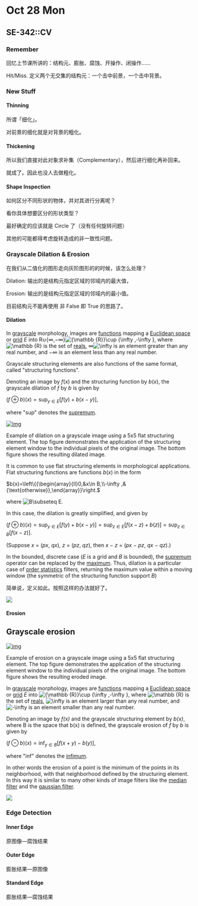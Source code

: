 # Oct 28 Mon

## SE-342::CV

### Remember

回忆上节课所讲的：结构元、膨胀、腐蚀、开操作、闭操作……

Hit/Miss. 定义两个无交集的结构元：一个击中前景，一个击中背景。

### New Stuff

#### Thinning

所谓「细化」。

对前景的细化就是对背景的粗化。

#### Thickening

所以我们直接对此对象求补集（Complementary），然后进行细化再补回来。

就成了。因此也没人去做粗化。

#### Shape Inspection

如何区分不同形状的物体，并对其进行分离呢？

看你具体想要区分的形状类型？

最好确定的应该就是 Circle 了（没有任何旋转问题）

其他的可能都得考虑旋转造成的非一致性问题。

### Grayscale Dilation & Erosion

在我们从二值化的图形走向灰阶图形的的时候，该怎么处理？

Dilation: 输出的是结构元指定区域的邻域内的最大值，

Erosion: 输出的是结构元指定区域的邻域内的最小值。

目前结构元不能再使用 非 False 即 True 的思路了。

#### Dilation

In [grayscale](https://en.wikipedia.org/wiki/Grayscale) morphology, images are [functions](https://en.wikipedia.org/wiki/Function_(mathematics)) mapping a [Euclidean space](https://en.wikipedia.org/wiki/Euclidean_space) or [grid](https://en.wikipedia.org/wiki/Lattice_graph) *E* into R∪{∞,−∞}![{\mathbb  {R}}\cup \{\infty ,-\infty \}](https://wikimedia.org/api/rest_v1/media/math/render/svg/f9cee5555d47e06ecbd7cd3c6c937351743f5142), where ![\mathbb {R} ](https://wikimedia.org/api/rest_v1/media/math/render/svg/786849c765da7a84dbc3cce43e96aad58a5868dc) is the set of [reals](https://en.wikipedia.org/wiki/Real_numbers), ∞![\infty ](https://wikimedia.org/api/rest_v1/media/math/render/svg/c26c105004f30c27aa7c2a9c601550a4183b1f21) is an element greater than any real number, and −∞ is an element less than any real number.

Grayscale structuring elements are also functions of the same format, called "structuring functions".

Denoting an image by *f*(*x*) and the structuring function by *b*(*x*), the grayscale dilation of *f* by *b* is given by

$(f\oplus b)(x)=\sup _{{y\in E}}[f(y)+b(x-y)]$,

where "sup" denotes the [supremum](https://en.wikipedia.org/wiki/Supremum). 

[![img](https:////upload.wikimedia.org/wikipedia/commons/thumb/7/70/Grayscale_Morphological_Dilation.gif/220px-Grayscale_Morphological_Dilation.gif)](https://en.wikipedia.org/wiki/File:Grayscale_Morphological_Dilation.gif)

Example of dilation on a grayscale image using a 5x5 flat structuring element. The top figure demonstrates the application of the structuring element window to the individual pixels of the original image. The bottom figure shows the resulting dilated image.

It is common to use flat structuring elements in morphological applications. Flat structuring functions are functions *b*(*x*) in the form

$b(x)=\left\{{\begin{array}{ll}0,&x\in B,\\-\infty ,&{\text{otherwise}},\end{array}}\right.$

where ![B\subseteq E](https://wikimedia.org/api/rest_v1/media/math/render/svg/2c752e3a4ab7676572b6f4ab3f038aebaab3e4f5).

In this case, the dilation is greatly simplified, and given by

$(f\oplus b)(x)=\sup _{{y\in E}}[f(y)+b(x-y)]=\sup _{{z\in E}}[f(x-z)+b(z)]=\sup _{{z\in B}}[f(x-z)].$

(Suppose *x* = (*px*, *qx*), *z* = (*pz*, *qz*), then *x* − *z* = (*px* − *pz*, *qx* − *qz*).)

In the bounded, discrete case (*E* is a grid and *B* is bounded), the [supremum](https://en.wikipedia.org/wiki/Supremum) operator can be replaced by the [maximum](https://en.wikipedia.org/wiki/Maximum). Thus, dilation is a particular case of [order statistics](https://en.wikipedia.org/wiki/Order_statistics) filters, returning the maximum value within a moving window (the symmetric of the structuring function support *B*)

简单说，定义如此。按照这样的办法就好了。

![](https://raw.githubusercontent.com/yuetsin/private-image-repo/master/2019/10/28/%5B779EEDC8-536D-42A5-B746-FF712BDA227C%5D%20IMG_1258.jpeg)

#### Erosion

## Grayscale erosion

[![img](https:////upload.wikimedia.org/wikipedia/commons/thumb/b/b9/Grayscale_Morphological_Erosion.gif/220px-Grayscale_Morphological_Erosion.gif)](https://en.wikipedia.org/wiki/File:Grayscale_Morphological_Erosion.gif)

Example of erosion on a grayscale image using a 5x5 flat structuring element. The top figure demonstrates the application of the structuring element window to the individual pixels of the original image. The bottom figure shows the resulting eroded image.

In [grayscale](https://en.wikipedia.org/wiki/Grayscale) morphology, images are [functions](https://en.wikipedia.org/wiki/Function_(mathematics)) mapping a [Euclidean space](https://en.wikipedia.org/wiki/Euclidean_space) or [grid](https://en.wikipedia.org/wiki/Lattice_graph) *E* into ![{\mathbb  {R}}\cup \{\infty ,-\infty \}](https://wikimedia.org/api/rest_v1/media/math/render/svg/f9cee5555d47e06ecbd7cd3c6c937351743f5142), where ![\mathbb {R} ](https://wikimedia.org/api/rest_v1/media/math/render/svg/786849c765da7a84dbc3cce43e96aad58a5868dc) is the set of [reals](https://en.wikipedia.org/wiki/Real_numbers), ![\infty ](https://wikimedia.org/api/rest_v1/media/math/render/svg/c26c105004f30c27aa7c2a9c601550a4183b1f21) is an element larger than any real number, and ![-\infty ](https://wikimedia.org/api/rest_v1/media/math/render/svg/ca2608c4b5fd3bffc73585f8c67e379b4e99b6f1) is an element smaller than any real number.

Denoting an image by *f(x)* and the grayscale structuring element by *b(x)*, where B is the space that b(x) is defined, the grayscale erosion of *f* by *b* is given by

$(f\ominus b)(x)=\inf _{{y\in B}}[f(x+y)-b(y)]$,

where "inf" denotes the [infimum](https://en.wikipedia.org/wiki/Infimum).

In other words the erosion of a point is the minimum of the points in its neighborhood, with that neighborhood defined by the structuring element. In this way it is similar to many other kinds of image filters like the [median filter](https://en.wikipedia.org/wiki/Median_filter) and the [gaussian filter](https://en.wikipedia.org/wiki/Gaussian_filter).

![](https://raw.githubusercontent.com/yuetsin/private-image-repo/master/2019/10/28/%5BB32D85DB-AE9E-49C0-8270-0A48E553326C%5D%20IMG_1259.jpeg)

### Edge Detection

#### Inner Edge

原图像—腐蚀结果

#### Outer Edge

膨胀结果—原图像

#### Standard Edge

膨胀结果—腐蚀结果

